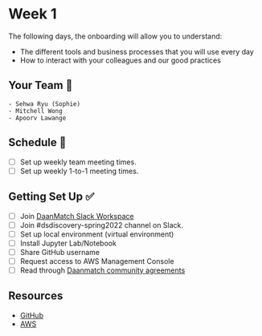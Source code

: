 # Week 1

The following days, the onboarding will allow you to understand:

- The different tools and business processes that you will use every day
- How to interact with your colleagues and our good practices

## Your Team 👥

```{tabbed} Project Lead -  Cara Arellano
- Sehwa Ryu (Sophie)
- Mitchell Wong
- Apoorv Lawange
```

## Schedule 📅

- [ ] Set up weekly team meeting times.
- [ ] Set up weekly 1-to-1 meeting times.

## Getting Set Up ✅

- [ ] Join [DaanMatch Slack Workspace](https://join.slack.com/t/daanmatch/shared_invite/zt-vznkgg3o-RASqk0VxvaA0l9p1obpYSw)
- [ ] Join #dsdiscovery-spring2022 channel on Slack.
- [ ] Set up local environment (virtual environment)
- [ ] Install Jupyter Lab/Notebook
- [ ] Share GitHub username
- [ ] Request access to AWS Management Console
- [ ] Read through [Daanmatch community agreements](https://docs.google.com/document/d/1Nsei6d38hpcNUd_XusSXsexxaE7faU-5qtLmnCELAo4/edit#)

## Resources
- [GitHub](https://github.com/DaanMatch)
- [AWS](https://aws.amazon.com/)
